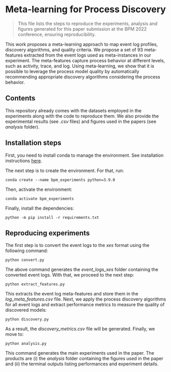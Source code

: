 # Meta-learning for Process Discovery

> This file lists the steps to reproduce the experiments, analysis and figures generated for this paper submission at the BPM 2022 conference, ensuring reproducibility.

This work proposes a meta-learning approach to map event log profiles, discovery algorithms, and quality criteria. We propose a set of 93 meta-features extracted from the event logs used as meta-instances in our experiment. The meta-features capture process behavior at different levels, such as activity, trace, and log. Using meta-learning, we show that it is possible to leverage the process model quality by automatically recommending appropriate discovery algorithms considering the process behavior.

## Contents

This repository already comes with the datasets employed in the experiments along with the code to reproduce them. We also provide the experimental results (see *.csv* files) and figures used in the papers (see *analysis* folder).


## Installation steps

First, you need to install conda to manage the environment. See installation instructions [here](https://docs.conda.io/projects/conda/en/latest/user-guide/install/index.html).

The next step is to create the environment. For that, run:

```shell
conda create --name bpm_experiments python=3.9.0
```

Then, activate the environment:

```shell
conda activate bpm_experiments
```

Finally, install the dependencies:

```shell
python -m pip install -r requirements.txt
```


## Reproducing experiments

The first step is to convert the event logs to the *xes* format using the following command:

```shell
python convert.py
```

The above command generates the *event_logs_xes* folder containing the converted event logs. With that, we proceed to the next step:

```shell
python extract_features.py
```

This extracts the event log meta-features and store them in the *log_meta_features.csv* file. Next, we apply the process discovery algorithms for all event logs and extract performance metrics to measure the quality of discovered models:

```shell
python discovery.py
```

As a result, the *discovery_metrics.csv* file will be generated. Finally, we move to:

```shell
python analysis.py
```

This command generates the main experiments used in the paper. The products are (i) the *analysis* folder containing the figures used in the paper and (ii) the terminal outputs listing performances and experiment details.
